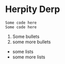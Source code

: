 # Herpity Derp

    Some code here
    Some code here
    
1. Some bullets
2. some more bullets


- some lists
- some more lists

